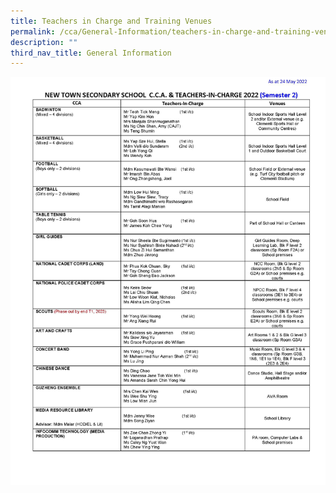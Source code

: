 ```yaml
---
title: Teachers in Charge and Training Venues
permalink: /cca/General-Information/teachers-in-charge-and-training-venues
description: ""
third_nav_title: General Information
---
```

![](/images/CCA%20Deployment%202022%20Sem%202.jpg)
